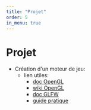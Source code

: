 ```yaml
---
title: "Projet"
order: 5
in_menu: true
---
```

# Projet

- Création d'un moteur de jeu:
    - lien utiles:
        - [doc OpenGL](https://registry.khronos.org/OpenGL/index_gl.php/specs/es/3.0/extensions/WIN/docs/specs/gl/ABI/extensions/WIN/docs/extensions/INTEL/extensions/APPLE/extensions/AMD/ABI/extensions/ARB/index.php)
        - [wiki OpenGL](https://www.khronos.org/opengl/wiki/)
        - [doc GLFW](https://www.glfw.org/documentation.html)
        - [guide pratique](https://learnopengl.com/) 
